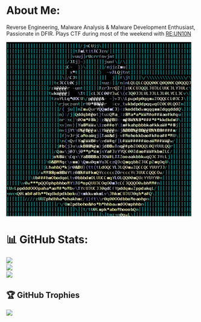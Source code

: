 # About Me:
Reverse Engineering, Malware Analysis & Malware Development Enthusiast, Passionate in DFIR. Plays CTF during most of the weekend with [RE:UN10N](https://x.com/reun10n_)

![malware](malwareeee.gif)

# 📊 GitHub Stats:
![](https://github-readme-stats.vercel.app/api?username=shreethaar&theme=shadow_blue&hide_border=false&include_all_commits=true&count_private=false)<br/>
![](https://github-readme-streak-stats.herokuapp.com/?user=shreethaar&theme=shadow_blue&hide_border=false)<br/>
![](https://github-readme-stats.vercel.app/api/top-langs/?username=shreethaar&theme=shadow_blue&hide_border=false&include_all_commits=true&count_private=false&layout=compact)

## 🏆 GitHub Trophies
![](https://github-profile-trophy.vercel.app/?username=shreethaar&theme=radical&no-frame=false&no-bg=true&margin-w=4)


